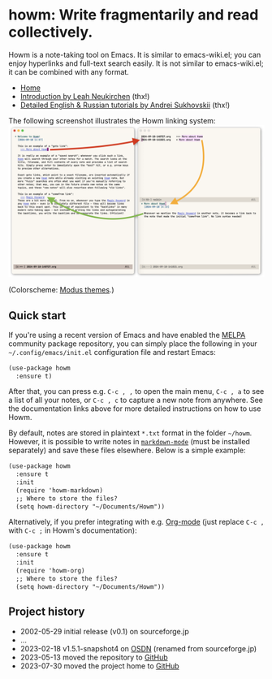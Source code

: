 # howm: Write fragmentarily and read collectively.

Howm is a note-taking tool on Emacs. It is similar to emacs-wiki.el; you can enjoy hyperlinks and full-text search easily. It is not similar to emacs-wiki.el; it can be combined with any format.

* [Home](https://kaorahi.github.io/howm/)
* [Introduction by Leah Neukirchen](https://leahneukirchen.org/blog/archive/2022/03/note-taking-in-emacs-with-howm.html) (thx!)
* [Detailed English & Russian tutorials by Andrei Sukhovskii](https://github.com/Emacs101/howm-manual) (thx!)
<!-- * [1-minute introduction on YouTube under Emacs Elements channel](https://www.youtube.com/watch?v=cCflzhDelvg) (unavailable? [2024-09-07]) -->

The following screenshot illustrates the Howm linking system:
![screenshot](doc/screenshot.png)

(Colorscheme: [Modus themes](https://protesilaos.com/emacs/modus-themes#h:7ea8fa66-1cd8-47b0-92b4-9998a3068f85).)

## Quick start

If you're using a recent version of Emacs and have enabled the [MELPA](https://melpa.org/) community package repository, you can simply place the following in your `~/.config/emacs/init.el` configuration file and restart Emacs:

```emacs-lisp
(use-package howm
  :ensure t)
```

After that, you can press e.g. `C-c , ,` to open the main menu, `C-c , a` to see a list of all your notes, or `C-c , c` to capture a new note from anywhere. See the documentation links above for more detailed instructions on how to use Howm.

By default, notes are stored in plaintext `*.txt` format in the folder `~/howm`. However, it is possible to write notes in [`markdown-mode`](https://jblevins.org/projects/markdown-mode/) (must be installed separately) and save these files elsewhere. Below is a simple example:

```emacs-lisp
(use-package howm
  :ensure t
  :init
  (require 'howm-markdown)
  ;; Where to store the files?
  (setq howm-directory "~/Documents/Howm"))
```

Alternatively, if you prefer integrating with e.g. [Org-mode](https://orgmode.org/) (just replace `C-c ,` with `C-c ;` in Howm's documentation):

```emacs-lisp
(use-package howm
  :ensure t
  :init
  (require 'howm-org)
  ;; Where to store the files?
  (setq howm-directory "~/Documents/Howm"))
```

## Project history

* 2002-05-29 initial release (v0.1) on sourceforge.jp
* ...
* 2023-02-18 v1.5.1-snapshot4 on [OSDN](https://howm.osdn.jp/) (renamed from sourceforge.jp)
* 2023-05-13 moved the repository to [GitHub](https://github.com/kaorahi/howm)
* 2023-07-30 moved the project home to [GitHub](https://kaorahi.github.io/howm/)
